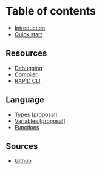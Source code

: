 # Table of contents

* [Introduction](README.md)
* [Quick start](quick-start.md)

## Resources

* [Debugging](resources/debugging.md)
* [Compiler](resources/compiler.md)
* [RAPID CLI](resources/cli.md)

## Language

* [Types \[proposal\]](language/types.md)
* [Variables \[proposal\]](language/variables.md)
* [Functions](language/functions.md)

## Sources

* [Github](https://github.com/rapidlang)

